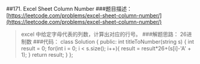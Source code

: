 ##171. Excel Sheet Column Number
###题目描述：[https://leetcode.com/problems/excel-sheet-column-number/](https://leetcode.com/problems/excel-sheet-column-number/)
> excel 中给定字母代表的列数，计算出对应的行号。
###解题思路：
26进制数
###代码：
	class Solution {
	public:
	    int titleToNumber(string s) {
	        int result = 0;
	        for(int i = 0; i < s.size(); i++){
	            result = result*26+(s[i]-'A' + 1);
	        }
	        return result;
	    }
	};